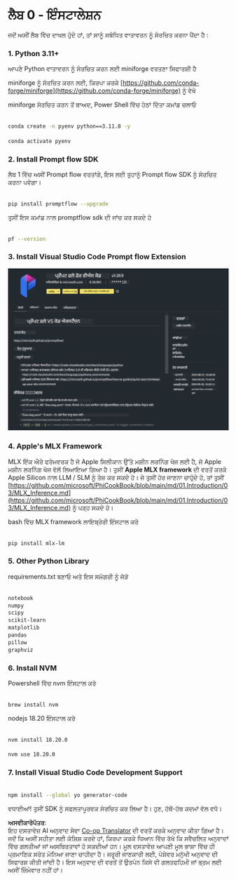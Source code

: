 <!--
CO_OP_TRANSLATOR_METADATA:
{
  "original_hash": "4b16264917d9b93169745d92b8ce8c65",
  "translation_date": "2025-05-09T19:34:45+00:00",
  "source_file": "md/02.Application/02.Code/Phi3/VSCodeExt/HOL/Apple/01.Installations.md",
  "language_code": "pa"
}
-->
# **ਲੈਬ 0 - ਇੰਸਟਾਲੇਸ਼ਨ**

ਜਦੋਂ ਅਸੀਂ ਲੈਬ ਵਿੱਚ ਦਾਖਲ ਹੁੰਦੇ ਹਾਂ, ਤਾਂ ਸਾਨੂੰ ਸਬੰਧਿਤ ਵਾਤਾਵਰਨ ਨੂੰ ਸੰਰਚਿਤ ਕਰਨਾ ਪੈਂਦਾ ਹੈ :


### **1. Python 3.11+**

ਆਪਣੇ Python ਵਾਤਾਵਰਨ ਨੂੰ ਸੰਰਚਿਤ ਕਰਨ ਲਈ miniforge ਵਰਤਣਾ ਸਿਫਾਰਸ਼ੀ ਹੈ

miniforge ਨੂੰ ਸੰਰਚਿਤ ਕਰਨ ਲਈ, ਕਿਰਪਾ ਕਰਕੇ [https://github.com/conda-forge/miniforge](https://github.com/conda-forge/miniforge) ਨੂੰ ਵੇਖੋ

miniforge ਸੰਰਚਿਤ ਕਰਨ ਤੋਂ ਬਾਅਦ, Power Shell ਵਿੱਚ ਹੇਠਾਂ ਦਿੱਤਾ ਕਮਾਂਡ ਚਲਾਓ

```bash

conda create -n pyenv python==3.11.8 -y

conda activate pyenv

```


### **2. Install Prompt flow SDK**

ਲੈਬ 1 ਵਿੱਚ ਅਸੀਂ Prompt flow ਵਰਤਾਂਗੇ, ਇਸ ਲਈ ਤੁਹਾਨੂੰ Prompt flow SDK ਨੂੰ ਸੰਰਚਿਤ ਕਰਨਾ ਪਵੇਗਾ।

```bash

pip install promptflow --upgrade

```

ਤੁਸੀਂ ਇਸ ਕਮਾਂਡ ਨਾਲ promptflow sdk ਦੀ ਜਾਂਚ ਕਰ ਸਕਦੇ ਹੋ


```bash

pf --version

```

### **3. Install Visual Studio Code Prompt flow Extension**

![pf](../../../../../../../../../translated_images/pf_ext.fa065f22e1ee3e67157662d8be5241f346ddd83744045e3406d92b570e8d8b36.pa.png)

### **4. Apple's MLX Framework**

MLX ਇੱਕ ਐਰੇ ਫਰੇਮਵਰਕ ਹੈ ਜੋ Apple ਸਿਲੀਕਾਨ ਉੱਤੇ ਮਸ਼ੀਨ ਲਰਨਿੰਗ ਖੋਜ ਲਈ ਹੈ, ਜੋ Apple ਮਸ਼ੀਨ ਲਰਨਿੰਗ ਖੋਜ ਵੱਲੋਂ ਲਿਆਇਆ ਗਿਆ ਹੈ। ਤੁਸੀਂ **Apple MLX framework** ਦੀ ਵਰਤੋਂ ਕਰਕੇ Apple Silicon ਨਾਲ LLM / SLM ਨੂੰ ਤੇਜ਼ ਕਰ ਸਕਦੇ ਹੋ। ਜੇ ਤੁਸੀਂ ਹੋਰ ਜਾਣਨਾ ਚਾਹੁੰਦੇ ਹੋ, ਤਾਂ ਤੁਸੀਂ [https://github.com/microsoft/PhiCookBook/blob/main/md/01.Introduction/03/MLX_Inference.md](https://github.com/microsoft/PhiCookBook/blob/main/md/01.Introduction/03/MLX_Inference.md) ਨੂੰ ਪੜ੍ਹ ਸਕਦੇ ਹੋ।

bash ਵਿੱਚ MLX framework ਲਾਇਬ੍ਰੇਰੀ ਇੰਸਟਾਲ ਕਰੋ


```bash

pip install mlx-lm

```



### **5. Other Python Library**


requirements.txt ਬਣਾਓ ਅਤੇ ਇਸ ਸਮੱਗਰੀ ਨੂੰ ਜੋੜੋ

```txt

notebook
numpy 
scipy 
scikit-learn 
matplotlib 
pandas 
pillow 
graphviz

```


### **6. Install NVM**

Powershell ਵਿੱਚ nvm ਇੰਸਟਾਲ ਕਰੋ


```bash

brew install nvm

```

nodejs 18.20 ਇੰਸਟਾਲ ਕਰੋ


```bash

nvm install 18.20.0

nvm use 18.20.0

```

### **7. Install Visual Studio Code Development Support**


```bash

npm install --global yo generator-code

```

ਵਧਾਈਆਂ! ਤੁਸੀਂ SDK ਨੂੰ ਸਫਲਤਾਪੂਰਵਕ ਸੰਰਚਿਤ ਕਰ ਲਿਆ ਹੈ। ਹੁਣ, ਹੱਥੋਂ-ਹੱਥ ਕਦਮਾਂ ਵੱਲ ਵਧੋ।

**ਅਸਵੀਕਾਰੋਪੱਤਰ**:  
ਇਹ ਦਸਤਾਵੇਜ਼ AI ਅਨੁਵਾਦ ਸੇਵਾ [Co-op Translator](https://github.com/Azure/co-op-translator) ਦੀ ਵਰਤੋਂ ਕਰਕੇ ਅਨੁਵਾਦ ਕੀਤਾ ਗਿਆ ਹੈ। ਜਦੋਂ ਕਿ ਅਸੀਂ ਸਹੀਤਾ ਲਈ ਕੋਸ਼ਿਸ਼ ਕਰਦੇ ਹਾਂ, ਕਿਰਪਾ ਕਰਕੇ ਧਿਆਨ ਵਿੱਚ ਰੱਖੋ ਕਿ ਸਵੈਚਲਿਤ ਅਨੁਵਾਦਾਂ ਵਿੱਚ ਗਲਤੀਆਂ ਜਾਂ ਅਸਥਿਰਤਾਵਾਂ ਹੋ ਸਕਦੀਆਂ ਹਨ। ਮੂਲ ਦਸਤਾਵੇਜ਼ ਆਪਣੀ ਮੂਲ ਭਾਸ਼ਾ ਵਿੱਚ ਹੀ ਪ੍ਰਮਾਣਿਕ ਸਰੋਤ ਮੰਨਿਆ ਜਾਣਾ ਚਾਹੀਦਾ ਹੈ। ਜਰੂਰੀ ਜਾਣਕਾਰੀ ਲਈ, ਪੇਸ਼ੇਵਰ ਮਨੁੱਖੀ ਅਨੁਵਾਦ ਦੀ ਸਿਫਾਰਸ਼ ਕੀਤੀ ਜਾਂਦੀ ਹੈ। ਇਸ ਅਨੁਵਾਦ ਦੀ ਵਰਤੋਂ ਤੋਂ ਉਤਪੰਨ ਕਿਸੇ ਵੀ ਗਲਤਫਹਿਮੀ ਜਾਂ ਭ੍ਰਮ ਲਈ ਅਸੀਂ ਜ਼ਿੰਮੇਵਾਰ ਨਹੀਂ ਹਾਂ।